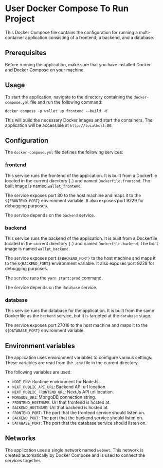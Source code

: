 <div>
  <h1>User Docker Compose To Run Project</h1>
  <p>
    This Docker Compose file contains the configuration for running a
    multi-container application consisting of a frontend, a backend, and a
    database.
  </p>
  <h2>Prerequisites</h2>
  <p>
    Before running the application, make sure that you have installed Docker and
    Docker Compose on your machine.
  </p>
  <h2>Usage</h2>
  <p>
    To start the application, navigate to the directory containing the
    <code>docker-compose.yml</code> file and run the following command:
  </p>
  <pre><div><div><code>docker compose -p wallet up frontend --build -d
</code></div></pre>
  <p>
    This will build the necessary Docker images and start the containers. The
    application will be accessible at <code>http://localhost:80</code>.
  </p>
  <h2>Configuration</h2>
  <p>
    The <code>docker-compose.yml</code> file defines the following services:
  </p>
  <h3>frontend</h3>
  <p>
    This service runs the frontend of the application. It is built from a
    Dockerfile located in the current directory (<code>.</code>) and named
    <code>Dockerfile.frontend</code>. The built image is named
    <code>wallet_frontend</code>.
  </p>
  <p>
    The service exposes port 80 to the host machine and maps it to the
    <code>${FRONTEND_PORT}</code> environment variable. It also exposes port
    9229 for debugging purposes.
  </p>
  <p>The service depends on the <code>backend</code> service.</p>
  <h3>backend</h3>
  <p>
    This service runs the backend of the application. It is built from a
    Dockerfile located in the current directory (<code>.</code>) and named
    <code>Dockerfile.backend</code>. The built image is named
    <code>wallet_backend</code>.
  </p>
  <p>
    The service exposes port <code>${BACKEND_PORT}</code> to the host machine
    and maps it to the <code>${BACKEND_PORT}</code> environment variable. It
    also exposes port 9228 for debugging purposes.
  </p>
  <p>The service runs the <code>yarn start:prod</code> command.</p>
  <p>The service depends on the <code>database</code> service.</p>
  <h3>database</h3>
  <p>
    This service runs the database for the application. It is built from the
    same Dockerfile as the <code>backend</code> service, but it is targeted at
    the <code>database</code> stage.
  </p>
  <p>
    The service exposes port 27018 to the host machine and maps it to the
    <code>${DATABASE_PORT}</code> environment variable.
  </p>
  <h2>Environment variables</h2>
  <p>
    The application uses environment variables to configure various settings.
    These variables are read from the <code>.env</code> file in the current
    directory.
  </p>
  <p>The following variables are used:</p>
  <ul>
    <li>
      <code>NODE_ENV</code>: Runtime environment for NodeJs.
    </li>
    <li>
      <code>NEXT_PUBLIC_API_URL</code>: Backend API url location.
    </li>
    <li>
      <code>NEXT_PUBLIC_FRONTEND_URL</code>: NextJs API url location.
    </li>
    <li>
      <code>MONGODB_URI</code>: MongoDB connection string.
    </li>
    <li>
      <code>FRONTEND_HOSTNAME</code>: Url that frontend is hosted at.
    </li>
    <li>
      <code>BACKEND_HOSTNAME</code>: Url that backend is hosted at.
    </li>
    <li>
      <code>FRONTEND_PORT</code>: The port that the frontend service should
      listen on.
    </li>
    <li>
      <code>BACKEND_PORT</code>: The port that the backend service should listen
      on.
    </li>
    <li>
      <code>DATABASE_PORT</code>: The port that the database service should
      listen on.
    </li>
  </ul>
  <h2>Networks</h2>
  <p>
    The application uses a single network named <code>webnet</code>. This
    network is created automatically by Docker Compose and is used to connect
    the services together.
  </p>
</div>
